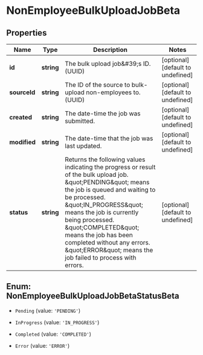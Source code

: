 # NonEmployeeBulkUploadJobBeta

## Properties

Name | Type | Description | Notes
------------ | ------------- | ------------- | -------------
**id** | **string** | The bulk upload job\&#39;s ID. (UUID) | [optional] [default to undefined]
**sourceId** | **string** | The ID of the source to bulk-upload non-employees to. (UUID) | [optional] [default to undefined]
**created** | **string** | The date-time the job was submitted. | [optional] [default to undefined]
**modified** | **string** | The date-time that the job was last updated. | [optional] [default to undefined]
**status** | **string** | Returns the following values indicating the progress or result of the bulk upload job. \&quot;PENDING\&quot; means the job is queued and waiting to be processed. \&quot;IN_PROGRESS\&quot; means the job is currently being processed. \&quot;COMPLETED\&quot; means the job has been completed without any errors. \&quot;ERROR\&quot; means the job failed to process with errors.  | [optional] [default to undefined]



## Enum: NonEmployeeBulkUploadJobBetaStatusBeta


* `Pending` (value: `'PENDING'`)

* `InProgress` (value: `'IN_PROGRESS'`)

* `Completed` (value: `'COMPLETED'`)

* `Error` (value: `'ERROR'`)




